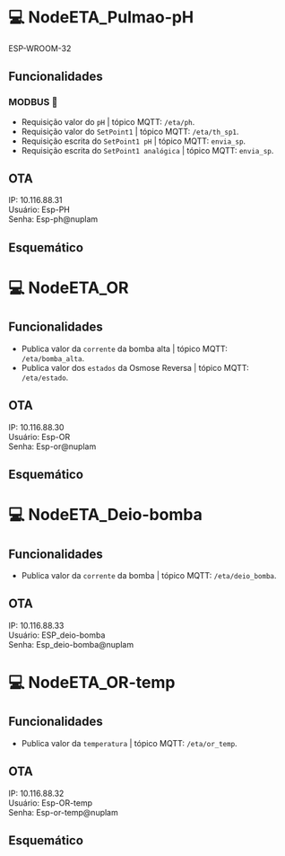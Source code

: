 # 💻 NodeETA_Pulmao-pH
ESP-WROOM-32

##  Funcionalidades
### MODBUS 🔌
* Requisição valor do `pH` | tópico MQTT: `/eta/ph`.
* Requisição valor do `SetPoint1` | tópico MQTT: `/eta/th_sp1`.
* Requisição escrita do `SetPoint1 pH` | tópico MQTT: `envia_sp`.
* Requisição escrita do `SetPoint1 analógica` | tópico MQTT: `envia_sp`.


## OTA

IP: 10.116.88.31  
Usuário: Esp-PH  
Senha: Esp-ph@nuplam  

## Esquemático


# 💻 NodeETA_OR
##  Funcionalidades

* Publica valor da `corrente` da bomba alta | tópico MQTT: `/eta/bomba_alta`.
* Publica valor dos `estados` da Osmose Reversa | tópico MQTT: `/eta/estado`.

## OTA

IP: 10.116.88.30  
Usuário: Esp-OR  
Senha: Esp-or@nuplam  

## Esquemático

# 💻 NodeETA_Deio-bomba
##  Funcionalidades
* Publica valor da `corrente` da bomba | tópico MQTT: `/eta/deio_bomba`.

## OTA

IP: 10.116.88.33  
Usuário: ESP_deio-bomba  
Senha: Esp_deio-bomba@nuplam  

# 💻 NodeETA_OR-temp
##  Funcionalidades

* Publica valor da `temperatura` | tópico MQTT: `/eta/or_temp`.

## OTA

IP: 10.116.88.32  
Usuário: Esp-OR-temp  
Senha: Esp-or-temp@nuplam  

## Esquemático
